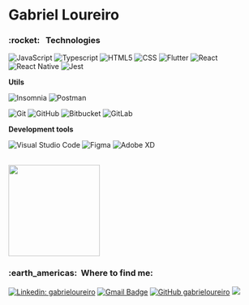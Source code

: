# Gabriel Loureiro

<h3> :rocket: &nbsp; Technologies </h3>


  ![JavaScript](https://img.shields.io/badge/-JavaScript-333333?style=flat&logo=javascript)
  ![Typescript](https://img.shields.io/badge/-Typescript-333333?style=flat&logo=typescript)
  ![HTML5](https://img.shields.io/badge/-HTML5-333333?style=flat&logo=HTML5)
  ![CSS](https://img.shields.io/badge/-CSS-333333?style=flat&logo=CSS3&logoColor=1572B6)
  ![Flutter](https://img.shields.io/badge/-Flutter-333333?style=flat&logo=Flutter)
  ![React](https://img.shields.io/badge/-React-333333?style=flat&logo=react)
  ![React Native](https://img.shields.io/badge/-React%20Native-333333?style=flat&logo=react)
  ![Jest](https://img.shields.io/badge/-Jest-333333?style=flat&logo=jest)

**Utils**

  ![Insomnia](https://img.shields.io/badge/-Insomnia-333333?style=flat&logo=insomnia)
  ![Postman](https://img.shields.io/badge/-Postman-333333?style=flat&logo=postman)

  ![Git](https://img.shields.io/badge/-Git-333333?style=flat&logo=git)
  ![GitHub](https://img.shields.io/badge/-GitHub-333333?style=flat&logo=github)
  ![Bitbucket](https://img.shields.io/badge/-Bitbucket-333333?style=flat&logo=bitbucket)
  ![GitLab](https://img.shields.io/badge/-GitLab-333333?style=flat&logo=gitlab)

**Development tools**

  ![Visual Studio Code](https://img.shields.io/badge/-Visual%20Studio%20Code-333333?style=flat&logo=visual-studio-code&logoColor=007ACC)
  ![Figma](https://img.shields.io/badge/-Figma-333333?style=flat&logo=figma&logoColor=007ACC)
  ![Adobe XD](https://img.shields.io/badge/-Adobe%20XD-333333?style=flat&logo=adobe-xd&logoColor=007ACC)

<br/>


<a href="https://github.com/gabrieloureiro">
  <img height="180em" src="https://github-readme-stats.vercel.app/api?username=gabrieloureiro&theme=monokai&show_icons=true" />
</a>

<br/>

<h3> :earth_americas: &nbsp;Where to find me: </h3> 

[![Linkedin: gabrieloureiro](https://img.shields.io/badge/-gabrieloureiro-blue?style=flat-square&logo=Linkedin&logoColor=white&link=https://www.linkedin.com/in/gabrieloureiro/)](https://www.linkedin.com/in/gabrieloureiro/)
[![Gmail Badge](https://img.shields.io/badge/-gabrieloureirof@gmail.com-006bed?style=flat-square&logo=Gmail&logoColor=white&link=mailto:gabrieloureirof@gmail.com)](mailto:gabrieloureirof@gmail.com)
[![GitHub gabrieloureiro](https://img.shields.io/github/followers/gabrieloureiro?label=follow&style=social)](LINK-https://github.com/gabrieloureiro/)
![](https://komarev.com/ghpvc/?username=gabrieloureiro&color=006bed)

